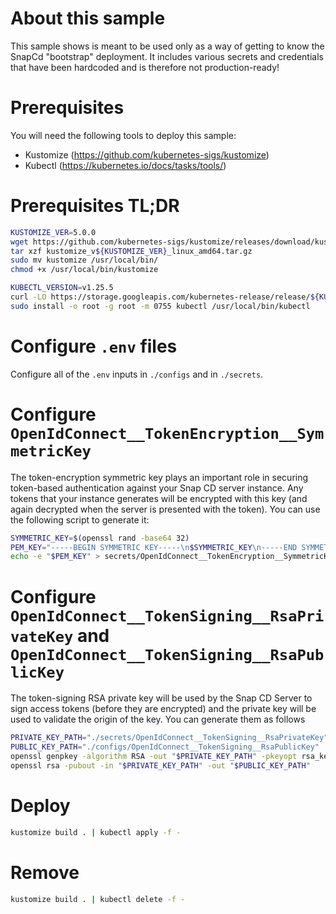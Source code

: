 # About this sample

This sample shows is meant to be used only as a way of getting to know the SnapCd "bootstrap" deployment. It includes various secrets and credentials that have been hardcoded and is therefore not production-ready! 

# Prerequisites

You will need the following tools to deploy this sample:

- Kustomize (https://github.com/kubernetes-sigs/kustomize)
- Kubectl (https://kubernetes.io/docs/tasks/tools/)

# Prerequisites TL;DR

```bash
KUSTOMIZE_VER=5.0.0
wget https://github.com/kubernetes-sigs/kustomize/releases/download/kustomize%2Fv${KUSTOMIZE_VER}/kustomize_v${KUSTOMIZE_VER}_linux_amd64.tar.gz
tar xzf kustomize_v${KUSTOMIZE_VER}_linux_amd64.tar.gz
sudo mv kustomize /usr/local/bin/
chmod +x /usr/local/bin/kustomize

KUBECTL_VERSION=v1.25.5
curl -LO https://storage.googleapis.com/kubernetes-release/release/${KUBECTL_VERSION}/bin/linux/amd64/kubectl
sudo install -o root -g root -m 0755 kubectl /usr/local/bin/kubectl
```

# Configure `.env` files

Configure all of the `.env` inputs in `./configs` and in `./secrets`.

# Configure `OpenIdConnect__TokenEncryption__SymmetricKey`

The token-encryption symmetric key plays an important role in securing token-based authentication against your Snap CD server instance. Any tokens that your instance generates will be encrypted with this key (and again decrypted when the server is presented with the token). You can use the following script to generate it:

```bash
SYMMETRIC_KEY=$(openssl rand -base64 32)
PEM_KEY="-----BEGIN SYMMETRIC KEY-----\n$SYMMETRIC_KEY\n-----END SYMMETRIC KEY-----"
echo -e "$PEM_KEY" > secrets/OpenIdConnect__TokenEncryption__SymmetricKey
```

# Configure `OpenIdConnect__TokenSigning__RsaPrivateKey` and `OpenIdConnect__TokenSigning__RsaPublicKey`

The token-signing RSA private key will be used by the Snap CD Server to sign access tokens (before they are encrypted) and the private key will be used to validate the origin of the key. You can generate them as follows

```bash
PRIVATE_KEY_PATH="./secrets/OpenIdConnect__TokenSigning__RsaPrivateKey"
PUBLIC_KEY_PATH="./configs/OpenIdConnect__TokenSigning__RsaPublicKey"
openssl genpkey -algorithm RSA -out "$PRIVATE_KEY_PATH" -pkeyopt rsa_keygen_bits:1024
openssl rsa -pubout -in "$PRIVATE_KEY_PATH" -out "$PUBLIC_KEY_PATH"
```

# Deploy

```bash
kustomize build . | kubectl apply -f -
```

# Remove

```bash
kustomize build . | kubectl delete -f -
```